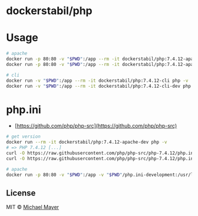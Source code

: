 # dockerstabil/php


# Usage

```bash
# apache
docker run -p 80:80 -v "$PWD":/app --rm -it dockerstabil/php:7.4.12-apache
docker run -p 80:80 -v "$PWD":/app --rm -it dockerstabil/php:7.4.12-apache-dev

# cli
docker run -v "$PWD":/app --rm -it dockerstabil/php:7.4.12-cli php -v
docker run -v "$PWD":/app --rm -it dockerstabil/php:7.4.12-cli-dev php -v
```


# php.ini

* [https://github.com/php/php-src](https://github.com/php/php-src)

```bash
# get version
docker run --rm -it dockerstabil/php:7.4.12-apache-dev php -v
# => PHP 7.4.12 [...]
curl -O https://raw.githubusercontent.com/php/php-src/php-7.4.12/php.ini-development
curl -O https://raw.githubusercontent.com/php/php-src/php-7.4.12/php.ini-production

# apache
docker run -p 80:80 -v "$PWD":/app -v "$PWD"/php.ini-development:/usr/local/etc/php/conf.d/php.ini --rm -it dockerstabil/php:7.4.12-apache-dev
```


## License

MIT © [Michael Mayer](http://schnittstabil.de)
